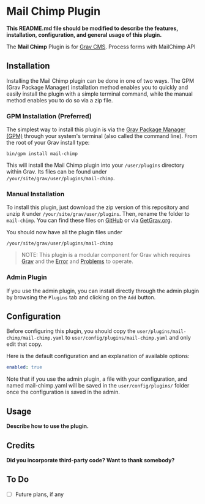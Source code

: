 # Mail Chimp Plugin

**This README.md file should be modified to describe the features, installation, configuration, and general usage of this plugin.**

The **Mail Chimp** Plugin is for [Grav CMS](http://github.com/getgrav/grav). Process forms with MailChimp API

## Installation

Installing the Mail Chimp plugin can be done in one of two ways. The GPM (Grav Package Manager) installation method enables you to quickly and easily install the plugin with a simple terminal command, while the manual method enables you to do so via a zip file.

### GPM Installation (Preferred)

The simplest way to install this plugin is via the [Grav Package Manager (GPM)](http://learn.getgrav.org/advanced/grav-gpm) through your system's terminal (also called the command line).  From the root of your Grav install type:

    bin/gpm install mail-chimp

This will install the Mail Chimp plugin into your `/user/plugins` directory within Grav. Its files can be found under `/your/site/grav/user/plugins/mail-chimp`.

### Manual Installation

To install this plugin, just download the zip version of this repository and unzip it under `/your/site/grav/user/plugins`. Then, rename the folder to `mail-chimp`. You can find these files on [GitHub](https://github.com/bperry11/grav-plugin-mail-chimp) or via [GetGrav.org](http://getgrav.org/downloads/plugins#extras).

You should now have all the plugin files under

    /your/site/grav/user/plugins/mail-chimp
	
> NOTE: This plugin is a modular component for Grav which requires [Grav](http://github.com/getgrav/grav) and the [Error](https://github.com/getgrav/grav-plugin-error) and [Problems](https://github.com/getgrav/grav-plugin-problems) to operate.

### Admin Plugin

If you use the admin plugin, you can install directly through the admin plugin by browsing the `Plugins` tab and clicking on the `Add` button.

## Configuration

Before configuring this plugin, you should copy the `user/plugins/mail-chimp/mail-chimp.yaml` to `user/config/plugins/mail-chimp.yaml` and only edit that copy.

Here is the default configuration and an explanation of available options:

```yaml
enabled: true
```

Note that if you use the admin plugin, a file with your configuration, and named mail-chimp.yaml will be saved in the `user/config/plugins/` folder once the configuration is saved in the admin.

## Usage

**Describe how to use the plugin.**

## Credits

**Did you incorporate third-party code? Want to thank somebody?**

## To Do

- [ ] Future plans, if any

